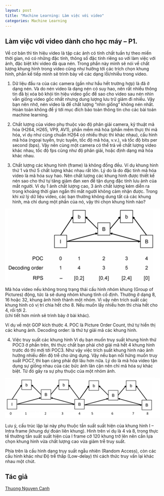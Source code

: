 ```yaml
---
layout: post
title: "Machine Learning: Làm việc với video"
categories: Machine Learning
---
```


Làm việc với video dành cho học máy – P1. 
--------------------
Về cơ bản thì tín hiệu video là tập các ảnh có tính chất tuần tự theo miền thời gian, nó có những đặc tính, thông số đặc tính riêng so với làm việc với ảnh, đặc biệt khi video đã qua nén. Trong phần này mình sẽ nói về chất lượng khung hình trong video cũng như hưởng tới các trích chọn khung hình, phần kế tiếp mình sẽ trình bày về các dạng lỗi/nhiễu trong video. 

1) Dữ liệu đầu ra của các camera (gần như hầu hết trường hợp) là đã ở dạng nén. Và do nén video là dạng nén có suy hao, nên rất nhiều thông tin đã bị xóa bỏ khỏi tín hiệu video gốc để sao cho video sau nén nhìn vẫn giống video gốc nhất nhưng dung lượng lưu trữ giảm đi nhiều. 
Vậy bạn nên nhớ, nén video là để chất lượng “nhìn giống” không nén nhất. Hoàn toàn không để ý tới mục đích bảo toàn thông tin cho các bài toán machine learning. 

2) Chất lượng của video phụ thuộc vào độ phân giải camera, kỹ thuật mã hóa (H264, H265, VP9, AV1), phần mềm mã hóa (phần mềm thực thi mã hóa, ví dụ như cùng chuẩn H264 có nhiều thực thi khác nhau), cấu hình mã hóa (ngoại tuyến, trực tuyến, tốc độ mã hóa, v.v.), và tốc độ bits per second (bps). 
Vậy nên cùng một camera có thể trả về chất lượng video khác nhau, tốc độ fps cũng như độ phân giải, hoặc định dạng mã hóa khác nhau. 

3) Chất lượng các khung hình (frame) là không đồng đều.
Ví dụ khung hình thứ 1 và thứ 5 chất lượng khác nhau rất lớn. Lý do là do đặc tính mã hóa video là mã hóa suy hao. Nên chất lượng các khung hình được thiết kế nén sao cho thứ tự tăng giảm đan xen để tận dụng đặc tính lưu ảnh của mắt người. Ví dụ 1 ảnh chất lượng cao, 3 ảnh chất lượng kém diễn ra trong khoảng thời gian ngắn thì mắt người không cảm nhận được. 
Trong khi xử lý dữ liệu video, các bạn thường không dung tất cả các khung hình, mà chỉ dung một phần của nó, vậy thì chọn khung hình nào? 

![image](/assets/images/MLVD_fig1.png)

Mã hóa video nếu không trong trạng thái cấu hình nhóm khung (Group of Pictures) động, tức là sẽ dung nhóm khung tĩnh cố định. Thường ở dạng 8, 16 hoặc 32, khung ảnh hình thành một nhóm. Vì vậy nên trích suất các khung hình có vị trí chia hết cho 8. Nếu muốn lấy nhiều hơn thì chia hết cho 4, rồi tới 2.  
(chi tiết hơn mình sẽ trình bày ở bài khác). 
 
Ví dụ về một GOP kích thước 4. POC là Picture Order Count, thứ tự hiển thị các khung ảnh. 
Decoding order: là thứ tự giải mã các khung hình. 

4. Việc truy suất các khung hình
Ví dụ bạn muốn truy suất khung hình thứ POC3 ở phần trên, thì thực chất bạn phải chờ giải mã hết 4 khung hình trước đó thì mới tới POC3. Như vậy việc trích suất khung hình nào ảnh hưởng nhiều đến độ trễ cho ứng dụng. Vậy nếu bạn nổi hứng muốn truy suất POC7, thì bạn càng phải đợi lâu hơn nữa. Lý do là mã hóa video tận dụng sự giống nhau của các bức ảnh lân cận nên chỉ mã hóa sự khác biệt. Từ đó gây ra sự phụ thuộc của một nhóm ảnh. 

![image](/assets/images/MLVD_fig2.png)

Lưu ý, cấu trúc lặp lại này phụ thuộc tần suất suất hiện của khung hình I – Intra frame (khung dự đoán liên khung). Hình trên ví dụ là 4 và 8, trong thực tế thường tần suất suất hiện của I frame cỡ 120 khung trở lên nên cần lựa chọn khung hình vừa chất lượng cao vừa giảm trễ truy suất. 

Phía trên là cấu hình dạng truy suất ngẫu nhiên (Random Access), còn các cấu hình khác như Độ trễ thấp (Low-delay) thì cách thức truy vấn lại khác nhau một chút. 

## Tác giả
[Thuong Nguyen Canh](https://ngcthuong.github.io)